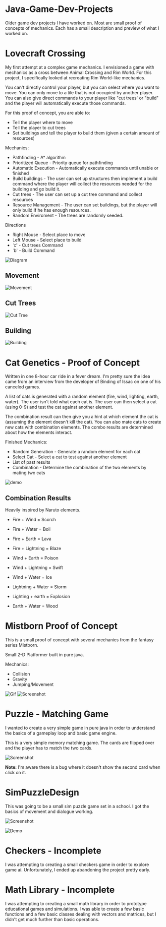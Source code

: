# Java-Game-Dev-Projects
Older game dev projects I have worked on. Most are small proof of concepts of mechanics. Each has a small description and preview of what I worked on.

# Lovecraft Crossing

My first attempt at a complex game mechanics. I envisioned a game with mechanics as a cross between Animal Crossing and Rim World. For this project, I specifically looked at recreating Rim World-like mechanics.

You can't directly control  your player, but you can select where you want to move. You can only move to a tile that is not occupied by another player. You can also give direct commands to your player like "cut trees' or "build" and the player will automatically execute those commands.

For this proof of concept, you are able to:
* Tell the player where to move
* Tell the player to cut trees
* Set buildings and tell the player to build them (given a certain amount of resources)

Mechanics:
* Pathfinding - A* algorithm
* Prioritized Queue - Priority queue for pathfinding
* Automatic Execution - Automatically execute commands until unable or finished
* Build buildings - The user can set up structures then implement a build command where the player will collect the resources needed for the building and go build it.
* Cut trees - The user can set up a cut tree command and collect resources
* Resource Management - The user can set buildings, but the player will only build if he has enough resources.
* Random Enviroment - The trees are randomly seeded.


Directions
* Right Mouse - Select place to move
* Left Mouse - Select place to build
* 'c' - Cut trees Command
* 'b' - Build Command


![Diagram](Lovecraft_Crossing/lovecraft-ss-diagram.png)
## Movement
![Movement](Lovecraft_Crossing/lovecraft-ss-movement.gif)
## Cut Trees
![Cut Tree](Lovecraft_Crossing/lovecraft-ss-cuttingwood.gif)
## Building
![Building](Lovecraft_Crossing/lovecraft-ss-building.gif)

# Cat Genetics - Proof of Concept

Written in one 8-hour car ride in a fever dream. I'm pretty sure the idea came from an interview from the developer of Binding of Issac on one of his canceled games.

A list of cats is generated with a random element (fire, wind, lighting, earth, water). The user isn't told what each cat is. The user can then select a cat (using 0-9) and test the cat against another element. 

The combination result can then give you a hint at which element the cat is (assuming the element doesn't kill the cat). You can also mate cats to create new cats with combination elements. The combo results are determined about how the elements interact.

Finished Mechanics:
* Random Generation - Generate a random element for each cat
* Select Cat - Select a cat to test against another element
* List of past results
* Combination - Determine the combination of the two elements by mating two cats

![demo](CatGenetics/catgenetics-show.gif)

## Combination Results
Heavily inspired by Naruto elements.

* Fire + Wind = Scorch
* Fire + Water = Boil
* Fire + Earth = Lava
* Fire + Lightning = Blaze

* Wind + Earth = Poison
* Wind + Lightning = Swift
* Wind + Water = Ice

* Lightning + Water = Storm
* Lighting + earth = Explosion

* Earth + Water = Wood

# Mistborn Proof of Concept

This is a small proof of concept with several mechanics from the fantasy series Mistborn.

Small 2-D Platformer built in pure java. 

Mechanics:
* Collision
* Gravity
* Jumping/Movement

![Gif](Mistborn/screenshot2.gif)
![Screenshot](Mistborn/ss1.png)

# Puzzle - Matching Game

I wanted to create a very simple game in pure java in order to understand the basics of a gameplay loop and basic game engine.

This is a very simple memory matching game. The cards are flipped over and the player has to match the two cards.

![Screenshot](Puzzle/matchingame-ss.png)

**Note:** I'm aware there is a bug where it doesn't show the second card when click on it.

# SimPuzzleDesign

This was going to be a small sim puzzle game set in a school. I got the basics of movement and dialogue working.

![Screenshot](SimPuzzleDesign/simgame.gif)

![Demo](Puzzle/matchingame.gif)

# Checkers - Incomplete

I was attempting to creating a small checkers game in order to explore game ai. 
Unfortunately, I ended up abandoning the project pretty early.

# Math Library - Incomplete

I was attempting to creating a small math library in order to prototype educational games and simulations. I was able to create a few basic functions and a few basic classes dealing with vectors and matrices, but I didn't get much further than basic operations.
